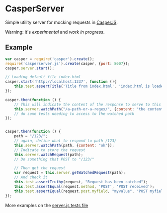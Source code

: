 # CasperServer

Simple utility server for mocking requests in [CasperJS](http://casperjs.org/).

Warning: it's *experimental* and *work in progress*.

## Example

```javascript
var casper = require('casper').create();
require('casperserver.js').create(casper, {port: 8007});
casper.server.start();

// Loading default file index.html
casper.start('http://localhost:1337', function (){
    this.test.assertTitle('Title from index.html', 'index.html is loaded and title is correct');
});

casper.then(function () {
    // This will indicate the content of the response to serve to this path
    this.server.watchPath("/a-path-or-a-regex/", {content: "the content of the response"});
    // do some tests needing to access to the watched path
});


casper.then(function () {
    path = "/123/";
    // again, define what to respond to path /123/
    this.server.watchPath(path, {content: "ok"});
    // Indicate to store the request
    this.server.watchRequest(path);
    // Do something that POST to "/123/"

    // Then get the request
    var request = this.server.getWatchedRequest(path);
    // And check it
    this.test.assertTruthy(request, "Request has been catched");
    this.test.assertEqual(request.method, 'POST', 'POST received');
    this.test.assertEqual(request.post.myfield, "myvalue", 'POST myfield value is correct');
});

```

More examples on the [server.js tests file](./tests/servers.js)